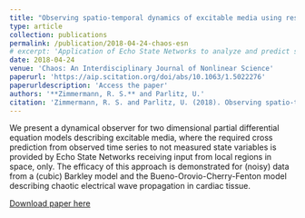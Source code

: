 ```yaml
---
title: "Observing spatio-temporal dynamics of excitable media using reservoir computing"
type: article
collection: publications
permalink: /publication/2018-04-24-chaos-esn
# excerpt: 'Application of Echo State Networks to analyze and predict spatio-temporal chaotic signals.'
date: 2018-04-24
venue: 'Chaos: An Interdisciplinary Journal of Nonlinear Science'
paperurl: 'https://aip.scitation.org/doi/abs/10.1063/1.5022276'
paperurldescription: 'Access the paper'
authors: '**Zimmermann, R. S.** and Parlitz, U.'
citation: 'Zimmermann, R. S. and Parlitz, U. (2018). Observing spatio-temporal dynamics of excitable media using reservoir computing. Chaos: An Interdisciplinary Journal of Nonlinear Science, 28(4), 043118.'
---
```

We present a dynamical observer for two dimensional partial differential equation models describing excitable media, where the required cross prediction from observed time series to not measured state variables is provided by Echo State Networks receiving input from local regions in space, only. The efficacy of this approach is demonstrated for (noisy) data from a (cubic) Barkley model and the Bueno-Orovio-Cherry-Fenton model describing chaotic electrical wave propagation in cardiac tissue.

[Download paper here](https://aip.scitation.org/doi/abs/10.1063/1.5022276)